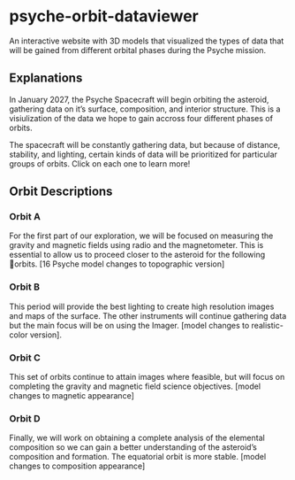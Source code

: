 # psyche-orbit-dataviewer
An interactive website with 3D models that visualized the types of data that will be gained from different orbital phases during the Psyche mission. 
## Explanations

In January 2027, the Psyche Spacecraft will begin orbiting the asteroid, gathering data
on it’s surface, composition, and interior structure. This is a visiulization of the data we
hope to gain accross four different phases of orbits.

The spacecraft will be constantly gathering data, but because of distance,
stability, and lighting, certain kinds of data will be prioritized for particular
groups of orbits. Click on each one to learn more!

## Orbit Descriptions
### Orbit A
For the first part of our exploration, we will be focused on measuring the 
gravity and magnetic fields using radio and the magnetometer. This is 
essential to allow us to proceed closer to the asteroid for the following orbits. 
[16 Psyche model changes to topographic version]
### Orbit B
This period will provide the best lighting to create high resolution images and maps of the surface. The other instruments will continue gathering data but the main focus will be on using the Imager. 
[model changes to realistic-color version].
### Orbit C
This set of orbits continue to attain images where feasible, but will focus on completing the gravity and magnetic field science objectives. 
[model changes to magnetic appearance]
### Orbit D
Finally, we will work on obtaining a complete analysis of the elemental composition so we can gain a better understanding of the asteroid’s composition and formation.  The equatorial orbit is more stable.
[model changes to composition appearance]
